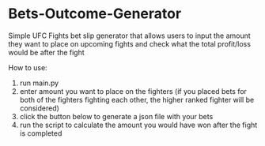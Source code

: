 # Bets-Outcome-Generator
Simple UFC Fights bet slip generator that allows users to input the amount they want to place on upcoming fights and check what the total profit/loss would be after the fight

How to use:

1. run main.py
2. enter amount you want to place on the fighters (if you placed bets for both of the fighters fighting each other, the higher ranked fighter will be considered)
3. click the button below to generate a json file with your bets
4. run the script to calculate the amount you would have won after the fight is completed
